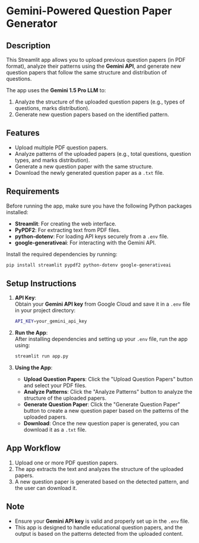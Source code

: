 # **Gemini-Powered Question Paper Generator**

## **Description**
This Streamlit app allows you to upload previous question papers (in PDF format), analyze their patterns using the **Gemini API**, and generate new question papers that follow the same structure and distribution of questions.

The app uses the **Gemini 1.5 Pro LLM** to:
1. Analyze the structure of the uploaded question papers (e.g., types of questions, marks distribution).
2. Generate new question papers based on the identified pattern.

## **Features**
- Upload multiple PDF question papers.
- Analyze patterns of the uploaded papers (e.g., total questions, question types, and marks distribution).
- Generate a new question paper with the same structure.
- Download the newly generated question paper as a `.txt` file.

## **Requirements**
Before running the app, make sure you have the following Python packages installed:
- **Streamlit**: For creating the web interface.
- **PyPDF2**: For extracting text from PDF files.
- **python-dotenv**: For loading API keys securely from a `.env` file.
- **google-generativeai**: For interacting with the Gemini API.

Install the required dependencies by running:
```bash
pip install streamlit pypdf2 python-dotenv google-generativeai
```

## **Setup Instructions**
1. **API Key**:  
   Obtain your **Gemini API key** from Google Cloud and save it in a `.env` file in your project directory:
   ```bash
   API_KEY=your_gemini_api_key
   ```

2. **Run the App**:  
   After installing dependencies and setting up your `.env` file, run the app using:
   ```bash
   streamlit run app.py
   ```

3. **Using the App**:
   - **Upload Question Papers**: Click the "Upload Question Papers" button and select your PDF files.
   - **Analyze Patterns**: Click the "Analyze Patterns" button to analyze the structure of the uploaded papers.
   - **Generate Question Paper**: Click the "Generate Question Paper" button to create a new question paper based on the patterns of the uploaded papers.
   - **Download**: Once the new question paper is generated, you can download it as a `.txt` file.

## **App Workflow**
1. Upload one or more PDF question papers.
2. The app extracts the text and analyzes the structure of the uploaded papers.
3. A new question paper is generated based on the detected pattern, and the user can download it.

## **Note**
- Ensure your **Gemini API key** is valid and properly set up in the `.env` file.
- This app is designed to handle educational question papers, and the output is based on the patterns detected from the uploaded content.
